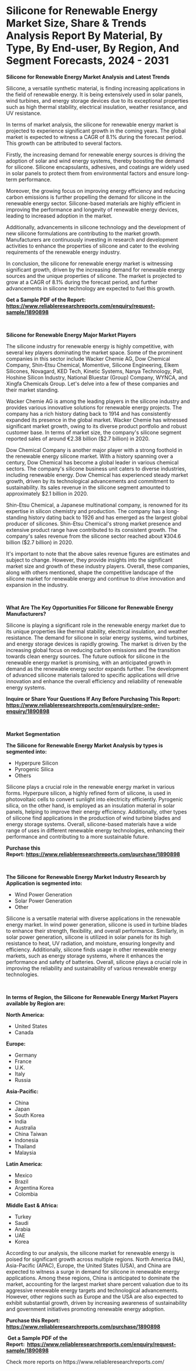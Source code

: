 <p><h1>Silicone for Renewable Energy Market Size, Share & Trends Analysis Report By Material, By Type, By End-user, By Region, And Segment Forecasts, 2024 - 2031</h1></p><p><strong>Silicone for Renewable Energy Market Analysis and Latest Trends</strong></p>
<p><p>Silicone, a versatile synthetic material, is finding increasing applications in the field of renewable energy. It is being extensively used in solar panels, wind turbines, and energy storage devices due to its exceptional properties such as high thermal stability, electrical insulation, weather resistance, and UV resistance.</p><p>In terms of market analysis, the silicone for renewable energy market is projected to experience significant growth in the coming years. The global market is expected to witness a CAGR of 8.1% during the forecast period. This growth can be attributed to several factors.</p><p>Firstly, the increasing demand for renewable energy sources is driving the adoption of solar and wind energy systems, thereby boosting the demand for silicone. Silicone encapsulants, adhesives, and coatings are widely used in solar panels to protect them from environmental factors and ensure long-term performance.</p><p>Moreover, the growing focus on improving energy efficiency and reducing carbon emissions is further propelling the demand for silicone in the renewable energy sector. Silicone-based materials are highly efficient in improving the performance and longevity of renewable energy devices, leading to increased adoption in the market.</p><p>Additionally, advancements in silicone technology and the development of new silicone formulations are contributing to the market growth. Manufacturers are continuously investing in research and development activities to enhance the properties of silicone and cater to the evolving requirements of the renewable energy industry.</p><p>In conclusion, the silicone for renewable energy market is witnessing significant growth, driven by the increasing demand for renewable energy sources and the unique properties of silicone. The market is projected to grow at a CAGR of 8.1% during the forecast period, and further advancements in silicone technology are expected to fuel this growth.</p></p>
<p><strong>Get a Sample PDF of the Report:&nbsp; <a href="https://www.reliableresearchreports.com/enquiry/request-sample/1890898">https://www.reliableresearchreports.com/enquiry/request-sample/1890898</a></strong></p>
<p>&nbsp;</p>
<p><strong>Silicone for Renewable Energy Major Market Players</strong></p>
<p><p>The silicone industry for renewable energy is highly competitive, with several key players dominating the market space. Some of the prominent companies in this sector include Wacker Chemie AG, Dow Chemical Company, Shin-Etsu Chemical, Momentive, Silicone Engineering, Elkem Silicones, Novagard, KED Tech, Kinetic Systems, Nanya Technology, Pall, Hoshine Silicon Industry, National Bluestar (Group) Company, WYNCA, and Xingfa Chemicals Group. Let's delve into a few of these companies and their market standing.</p><p>Wacker Chemie AG is among the leading players in the silicone industry and provides various innovative solutions for renewable energy projects. The company has a rich history dating back to 1914 and has consistently expanded its presence in the global market. Wacker Chemie has witnessed significant market growth, owing to its diverse product portfolio and robust customer base. In terms of market size, the company's silicone segment reported sales of around €2.38 billion ($2.7 billion) in 2020.</p><p>Dow Chemical Company is another major player with a strong foothold in the renewable energy silicone market. With a history spanning over a century, Dow Chemical has become a global leader in various chemical sectors. The company's silicone business unit caters to diverse industries, including renewable energy. Dow Chemical has experienced steady market growth, driven by its technological advancements and commitment to sustainability. Its sales revenue in the silicone segment amounted to approximately $2.1 billion in 2020.</p><p>Shin-Etsu Chemical, a Japanese multinational company, is renowned for its expertise in silicon chemistry and production. The company has a long-standing history dating back to 1926 and has emerged as the largest global producer of silicones. Shin-Etsu Chemical's strong market presence and extensive product range have contributed to its consistent growth. The company's sales revenue from the silicone sector reached about ¥304.6 billion ($2.7 billion) in 2020.</p><p>It's important to note that the above sales revenue figures are estimates and subject to change. However, they provide insights into the significant market size and growth of these industry players. Overall, these companies, along with others mentioned, shape the competitive landscape of the silicone market for renewable energy and continue to drive innovation and expansion in the industry.</p></p>
<p>&nbsp;</p>
<p><strong>What Are The Key Opportunities For Silicone for Renewable Energy Manufacturers?</strong></p>
<p><p>Silicone is playing a significant role in the renewable energy market due to its unique properties like thermal stability, electrical insulation, and weather resistance. The demand for silicone in solar energy systems, wind turbines, and energy storage devices is rapidly growing. The market is driven by the increasing global focus on reducing carbon emissions and the transition towards clean energy sources. The future outlook for silicone in the renewable energy market is promising, with an anticipated growth in demand as the renewable energy sector expands further. The development of advanced silicone materials tailored to specific applications will drive innovation and enhance the overall efficiency and reliability of renewable energy systems.</p></p>
<p><strong>Inquire or Share Your Questions If Any Before Purchasing This Report: <a href="https://www.reliableresearchreports.com/enquiry/pre-order-enquiry/1890898">https://www.reliableresearchreports.com/enquiry/pre-order-enquiry/1890898</a></strong></p>
<p>&nbsp;</p>
<p><strong>Market Segmentation</strong></p>
<p><strong>The Silicone for Renewable Energy Market Analysis by types is segmented into:</strong></p>
<p><ul><li>Hyperpure Silicon</li><li>Pyrogenic Silica</li><li>Others</li></ul></p>
<p><p>Silicone plays a crucial role in the renewable energy market in various forms. Hyperpure silicon, a highly refined form of silicone, is used in photovoltaic cells to convert sunlight into electricity efficiently. Pyrogenic silica, on the other hand, is employed as an insulation material in solar panels, helping to improve their energy efficiency. Additionally, other types of silicone find applications in the production of wind turbine blades and energy storage systems. Overall, silicone-based materials have a wide range of uses in different renewable energy technologies, enhancing their performance and contributing to a more sustainable future.</p></p>
<p><strong>Purchase this Report:&nbsp;<a href="https://www.reliableresearchreports.com/purchase/1890898">https://www.reliableresearchreports.com/purchase/1890898</a></strong></p>
<p>&nbsp;</p>
<p><strong>The Silicone for Renewable Energy Market Industry Research by Application is segmented into:</strong></p>
<p><ul><li>Wind Power Generation</li><li>Solar Power Generation</li><li>Other</li></ul></p>
<p><p>Silicone is a versatile material with diverse applications in the renewable energy market. In wind power generation, silicone is used in turbine blades to enhance their strength, flexibility, and overall performance. Similarly, in solar power generation, silicone is utilized in solar panels for its high resistance to heat, UV radiation, and moisture, ensuring longevity and efficiency. Additionally, silicone finds usage in other renewable energy markets, such as energy storage systems, where it enhances the performance and safety of batteries. Overall, silicone plays a crucial role in improving the reliability and sustainability of various renewable energy technologies.</p></p>
<p>&nbsp;</p>
<p><strong>In terms of Region, the Silicone for Renewable Energy Market Players available by Region are:</strong></p>
<p>
    <p> <strong> North America: </strong>
        <ul>
            <li>United States</li>
            <li>Canada</li>
        </ul>
        </p> 
    <p> <strong> Europe: </strong>
        <ul>
            <li>Germany</li>
            <li>France</li>
            <li>U.K.</li>
            <li>Italy</li>
            <li>Russia</li>
        </ul>
        </p> 
    <p> <strong> Asia-Pacific: </strong>
        <ul>
            <li>China</li>
            <li>Japan</li>
            <li>South Korea</li>
            <li>India</li>
            <li>Australia</li>
            <li>China Taiwan</li>
            <li>Indonesia</li>
            <li>Thailand</li>
            <li>Malaysia</li>
        </ul>
        </p> 
    <p> <strong> Latin America: </strong>
        <ul>
            <li>Mexico</li>
            <li>Brazil</li>
            <li>Argentina Korea</li>
            <li>Colombia</li>
        </ul>
        </p> 
    <p> <strong> Middle East & Africa: </strong>
        <ul>
            <li>Turkey</li>
            <li>Saudi</li>
            <li>Arabia</li>
            <li>UAE</li>
            <li>Korea</li>
        </ul>
    </p>
    </p>
<p><p>According to our analysis, the silicone market for renewable energy is poised for significant growth across multiple regions. North America (NA), Asia-Pacific (APAC), Europe, the United States (USA), and China are expected to witness a surge in demand for silicone in renewable energy applications. Among these regions, China is anticipated to dominate the market, accounting for the largest market share percent valuation due to its aggressive renewable energy targets and technological advancements. However, other regions such as Europe and the USA are also expected to exhibit substantial growth, driven by increasing awareness of sustainability and government initiatives promoting renewable energy adoption.</p></p>
<p><strong>Purchase this Report: <a href="https://www.reliableresearchreports.com/purchase/1890898">https://www.reliableresearchreports.com/purchase/1890898</a></strong></p>
<p>&nbsp;<strong>Get a Sample PDF of the Report:&nbsp;&nbsp;<a href="https://www.reliableresearchreports.com/enquiry/request-sample/1890898">https://www.reliableresearchreports.com/enquiry/request-sample/1890898</a></strong></p>
<p><strong></strong></p>
<p>Check more reports on https://www.reliableresearchreports.com/</p>